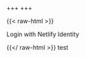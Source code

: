 +++
+++

{{< raw-html >}}

<script type="text/javascript" src="https://identity.netlify.com/v1/netlify-identity-widget.js"></script>

 <div data-netlify-identity-menu></div>

  <!-- Add a simpler button:
    Simple button that will open the modal.
  -->
  <div data-netlify-identity-button>Login with Netlify Identity</div>

 {{</ raw-html >}}
test
